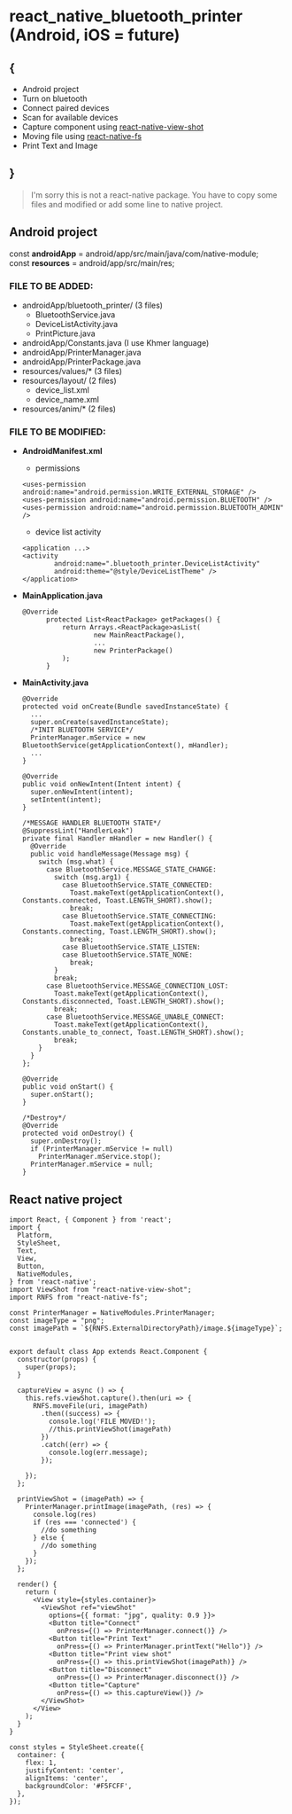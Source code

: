 # react_native_bluetooth_printer (Android, iOS = future)
## {
- Android project
- Turn on bluetooth
- Connect paired devices
- Scan for available devices
- Capture component using [react-native-view-shot](https://github.com/gre/react-native-view-shot)
- Moving file using [react-native-fs](https://github.com/itinance/react-native-fs)
- Print Text and Image
## }

> I'm sorry this is not a react-native package. You have to copy some files and modified or add some line to native project. 

## <b>Android project</b>

const <b>androidApp</b> = android/app/src/main/java/com/native-module;<br>
const <b>resources</b> = android/app/src/main/res;

### FILE TO BE ADDED:
- androidApp/bluetooth_printer/ (3 files)
    - BluetoothService.java
    - DeviceListActivity.java
    - PrintPicture.java
- androidApp/Constants.java  (I use Khmer language)
- androidApp/PrinterManager.java
- androidApp/PrinterPackage.java
- resources/values/* (3 files)
- resources/layout/ (2 files)
    - device_list.xml
    - device_name.xml
- resources/anim/* (2 files)

### FILE TO BE MODIFIED:
- <b>AndroidManifest.xml</b>
    - permissions
    ```
    <uses-permission android:name="android.permission.WRITE_EXTERNAL_STORAGE" />
    <uses-permission android:name="android.permission.BLUETOOTH" />
    <uses-permission android:name="android.permission.BLUETOOTH_ADMIN" />
    ```
    - device list activity
    ```
    <application ...>
    <activity
            android:name=".bluetooth_printer.DeviceListActivity"
            android:theme="@style/DeviceListTheme" />
    </application>
    ```
- <b>MainApplication.java</b>
  ```
  @Override
        protected List<ReactPackage> getPackages() {
            return Arrays.<ReactPackage>asList(
                    new MainReactPackage(),
                    ...
                    new PrinterPackage()
            );
        }
  ```
- <b>MainActivity.java</b>
  
  ```
  @Override
  protected void onCreate(Bundle savedInstanceState) {
    ...
    super.onCreate(savedInstanceState);
    /*INIT BLUETOOTH SERVICE*/
    PrinterManager.mService = new BluetoothService(getApplicationContext(), mHandler);
    ...
  }
  
  @Override
  public void onNewIntent(Intent intent) {
    super.onNewIntent(intent);
    setIntent(intent);
  }

  /*MESSAGE HANDLER BLUETOOTH STATE*/
  @SuppressLint("HandlerLeak")
  private final Handler mHandler = new Handler() {
    @Override
    public void handleMessage(Message msg) {
      switch (msg.what) {
        case BluetoothService.MESSAGE_STATE_CHANGE:
          switch (msg.arg1) {
            case BluetoothService.STATE_CONNECTED:
              Toast.makeText(getApplicationContext(), Constants.connected, Toast.LENGTH_SHORT).show();
              break;
            case BluetoothService.STATE_CONNECTING:
              Toast.makeText(getApplicationContext(), Constants.connecting, Toast.LENGTH_SHORT).show();
              break;
            case BluetoothService.STATE_LISTEN:
            case BluetoothService.STATE_NONE:
              break;
          }
          break;
        case BluetoothService.MESSAGE_CONNECTION_LOST:
          Toast.makeText(getApplicationContext(), Constants.disconnected, Toast.LENGTH_SHORT).show();
          break;
        case BluetoothService.MESSAGE_UNABLE_CONNECT:
          Toast.makeText(getApplicationContext(), Constants.unable_to_connect, Toast.LENGTH_SHORT).show();
          break;
      }
    }
  };

  @Override
  public void onStart() {
    super.onStart();
  }

  /*Destroy*/
  @Override
  protected void onDestroy() {
    super.onDestroy();
    if (PrinterManager.mService != null)
      PrinterManager.mService.stop();
    PrinterManager.mService = null;
  }
  ```

  #### 

## <b>React native project</b>

```
import React, { Component } from 'react';
import {
  Platform,
  StyleSheet,
  Text,
  View,
  Button,
  NativeModules,
} from 'react-native';
import ViewShot from "react-native-view-shot";
import RNFS from "react-native-fs";

const PrinterManager = NativeModules.PrinterManager;
const imageType = "png";
const imagePath = `${RNFS.ExternalDirectoryPath}/image.${imageType}`;


export default class App extends React.Component {
  constructor(props) {
    super(props);
  }

  captureView = async () => {
    this.refs.viewShot.capture().then(uri => {
      RNFS.moveFile(uri, imagePath)
        .then((success) => {
          console.log('FILE MOVED!');
          //this.printViewShot(imagePath)
        })
        .catch((err) => {
          console.log(err.message);
        });

    });
  };

  printViewShot = (imagePath) => {
    PrinterManager.printImage(imagePath, (res) => {
      console.log(res)
      if (res === 'connected') {
        //do something
      } else {
        //do something
      }
    });
  };

  render() {
    return (
      <View style={styles.container}>
        <ViewShot ref="viewShot"
          options={{ format: "jpg", quality: 0.9 }}>
          <Button title="Connect"
            onPress={() => PrinterManager.connect()} />
          <Button title="Print Text"
            onPress={() => PrinterManager.printText("Hello")} />
          <Button title="Print view shot"
            onPress={() => this.printViewShot(imagePath)} />
          <Button title="Disconnect"
            onPress={() => PrinterManager.disconnect()} />
          <Button title="Capture"
            onPress={() => this.captureView()} />
        </ViewShot>
      </View>
    );
  }
}

const styles = StyleSheet.create({
  container: {
    flex: 1,
    justifyContent: 'center',
    alignItems: 'center',
    backgroundColor: '#F5FCFF',
  },
});


```